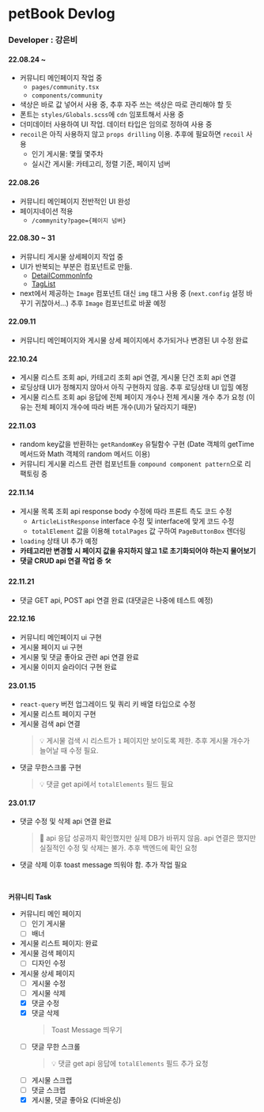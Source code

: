 # petBook Devlog

### Developer : 강은비

#### 22.08.24 ~

- 커뮤니티 메인페이지 작업 중
  - `pages/community.tsx`
  - `components/community`
- 색상은 바로 값 넣어서 사용 중, 추후 자주 쓰는 색상은 따로 관리해야 할 듯
- 폰트는 `styles/Globals.scss`에 `cdn` 임포트해서 사용 중
- 더미데이터 사용하여 UI 작업. 데이터 타입은 임의로 정하여 사용 중
- `recoil`은 아직 사용하지 않고 `props drilling` 이용. 추후에 필요하면 `recoil` 사용
  - 인기 게시물: 몇월 몇주차
  - 실시간 게시물: 카테고리, 정렬 기준, 페이지 넘버

#### 22.08.26

- 커뮤니티 메인페이지 전반적인 UI 완성
- 페이지네이션 적용
  - `/commynity?page={페이지 넘버}`

#### 22.08.30 ~ 31

- 커뮤니티 게시물 상세페이지 작업 중
- UI가 반복되는 부분은 컴포넌트로 만듦.
  - [DetailCommonInfo](https://github.com/K-Slave/petBook-Client/blob/eunnbi-feature/petbook_fe/components/community/DetailCommonInfo.tsx)
  - [TagList](https://github.com/K-Slave/petBook-Client/blob/eunnbi-feature/petbook_fe/components/community/TagList.tsx)
- next에서 제공하는 `Image` 컴포넌트 대신 `img` 태그 사용 중 (`next.config` 설정 바꾸기 귀찮아서...) 추후 `Image` 컴포넌트로 바꿀 예정

#### 22.09.11

- 커뮤니티 메인페이지와 게시물 상세 페이지에서 추가되거나 변경된 UI 수정 완료

#### 22.10.24

- 게시물 리스트 조회 api, 카테고리 조회 api 연결, 게시물 단건 조회 api 연결
- 로딩상태 UI가 정해지지 않아서 아직 구현하지 않음. 추후 로딩상태 UI 입힐 예정
- 게시물 리스트 조회 api 응답에 전체 페이지 개수나 전체 게시물 개수 추가 요청 (이유는 전체 페이지 개수에 따라 버튼 개수(UI)가 달라지기 때문)

#### 22.11.03

- random key값을 반환하는 `getRandomKey` 유틸함수 구현 (Date 객체의 getTime 메서드와 Math 객체의 random 메서드 이용)
- 커뮤니티 게시물 리스트 관련 컴포넌트들 `compound component pattern`으로 리팩토링 중

#### 22.11.14

- 게시물 목록 조회 api response body 수정에 따라 프론트 측도 코드 수정
  - `ArticleListResponse` interface 수정 및 interface에 맞게 코드 수정
  - `totalElement` 값을 이용해 `totalPages` 값 구하여 `PageButtonBox` 렌더링
- `loading` 상태 UI 추가 예정
- **카테고리만 변경할 시 페이지 값을 유지하지 않고 1로 초기화되어야 하는지 물어보기**
- **댓글 CRUD api 연결 작업 중** 🛠️

#### 22.11.21

- 댓글 GET api, POST api 연결 완료 (대댓글은 나중에 테스트 예정)

#### 22.12.16

- 커뮤니티 메인페이지 ui 구현
- 게시물 페이지 ui 구현
- 게시물 및 댓글 좋아요 관련 api 연결 완료
- 게시물 이미지 슬라이더 구현 완료

#### 23.01.15

- `react-query` 버전 업그레이드 및 쿼리 키 배열 타입으로 수정
- 게시물 리스트 페이지 구현
- 게시물 검색 api 연결
  > 💡 게시물 검색 시 리스트가 `1` 페이지만 보이도록 제한. 추후 게시물 개수가 늘어날 때 수정 필요.
- 댓글 무한스크롤 구현
  > 💡 댓글 get api에서 `totalElements` 필드 필요

#### 23.01.17

- 댓글 수정 및 삭제 api 연결 완료
  > 🐛 api 응답 성공까지 확인했지만 실제 DB가 바뀌지 않음. api 연결은 했지만 실질적인 수정 및 삭제는 불가. 추후 백엔드에 확인 요청
- 댓글 삭제 이후 toast message 띄워야 함. 추가 작업 필요

<br/>

**커뮤니티 Task**

- 커뮤니티 메인 페이지
  - [ ] 인기 게시물
  - [ ] 배너
- 게시물 리스트 페이지: 완료
- 게시물 검색 페이지
  - [ ] 디자인 수정
- 게시물 상세 페이지
  - [ ] 게시물 수정
  - [ ] 게시물 삭제
  - [x] 댓글 수정
  - [x] 댓글 삭제
    > Toast Message 띄우기
  - [ ] 댓글 무한 스크롤
    > 💡 댓글 get api 응답에 `totalElements` 필드 추가 요청
  - [ ] 게시물 스크랩
  - [ ] 댓글 스크랩
  - [x] 게시물, 댓글 좋아요 (디바운싱)
